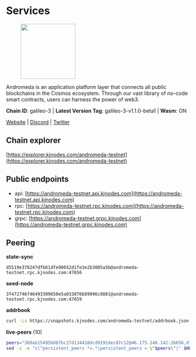 # Services

<figure><img src="https://raw.githubusercontent.com/kj89/testnet_manuals/main/pingpub/logos/andromeda.png" width="150" alt=""><figcaption></figcaption></figure>

Andromeda is an application platform layer that connects all  public blockchains in the Cosmos ecosystem. Through our vast  library of no-code smart contracts, users can harness the power of web3.

**Chain ID**: galileo-3 | **Latest Version Tag**: galileo-3-v1.1.0-beta1 | **Wasm**: ON

[Website](https://www.andromedaprotocol.io) | [Discord](https://discord.gg/wzM3kSN3sE) | [Twitter](https://twitter.com/andromedaprot)




## Chain explorer
[https://explorer.kjnodes.com/andromeda-testnet](https://explorer.kjnodes.com/andromeda-testnet)

## Public endpoints

* api: [https://andromeda-testnet.api.kjnodes.com](https://andromeda-testnet.api.kjnodes.com)
* rpc: [https://andromeda-testnet.rpc.kjnodes.com](https://andromeda-testnet.rpc.kjnodes.com)
* grpc: [https://andromeda-testnet.grpc.kjnodes.com](https://andromeda-testnet.grpc.kjnodes.com)

## Peering

**state-sync**

```text
d5519e378247dfb61dfe90652d1fe3e2b3005a5b@andromeda-testnet.rpc.kjnodes.com:47656
```

**seed-node**

```text
3f472746f46493309650e5a033076689996c8881@andromeda-testnet.rpc.kjnodes.com:47659
```

**addrbook**
```bash
curl -Ls https://snapshots.kjnodes.com/andromeda-testnet/addrbook.json > $HOME/.andromedad/config/addrbook.json
```

**live-peers** (10)
```bash
peers="360ab15495b087bc27d134418dcd9191dec07c12@46.175.148.142:26656,df7cf95427701d6d00797042fb8548a7f8eeeb6e@172.104.159.69:55716,093a6c911937d6d870780003c2b0a39c050d9d85@194.31.109.199:26656,91fde61878d704917f882694b271b67a38865ddc@149.102.142.94:26656,29a9c5bfb54343d25c89d7119fade8b18201c503@209.34.206.32:26656,0fd8550e58b1e450b40032e17ca6d685f7be1c53@217.160.201.92:26656,66e4051cbbfe428d64b6bd615a7e77b3c4f1ca61@185.215.167.133:46656,00cedd85b1f6a2c859a8c6116b9578e1cc2623c6@51.222.44.116:30656,f51b215535e43428b7122c3d3ebbb4ab20c1b808@185.9.144.138:26656,d5519e378247dfb61dfe90652d1fe3e2b3005a5b@65.109.68.190:47656"
sed -i -e "s|^persistent_peers *=.*|persistent_peers = \"$peers\"|" $HOME/.andromedad/config/config.toml
```
